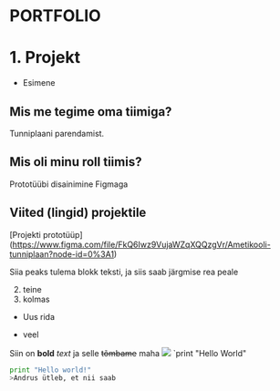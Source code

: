 # PORTFOLIO
# 1. Projekt
- Esimene
## Mis me tegime oma tiimiga?
Tunniplaani parendamist.
## Mis oli minu roll tiimis?
Prototüübi disainimine Figmaga
## Viited (lingid) projektile
[Projekti prototüüp] (https://www.figma.com/file/FkQ6Iwz9VujaWZqXQQzgVr/Ametikooli-tunniplaan?node-id=0%3A1)

  Siia peaks tulema blokk teksti, ja siis
  saab järgmise rea peale

  2. teine
  3. kolmas
  * Uus rida
  + veel

  Siin on **bold** _text_ ja selle ~~tõmbame~~ maha
![](https://www.nationalgeographic.com/content/dam/travel/2017-digital/dublin/river-bridge-dublin-ireland.ngsversion.1511845252606.adapt.1900.1.jpg)
`print "Hello World"
```python
print "Hello world!"
>Andrus ütleb, et nii saab
